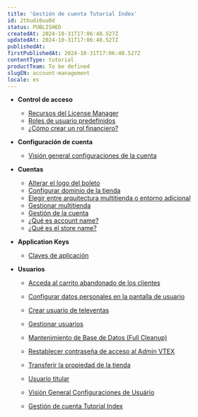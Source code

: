 ```yaml
---
title: 'Gestión de cuenta Tutorial Index'
id: 2thudi0uu0d
status: PUBLISHED
createdAt: 2024-10-31T17:06:48.527Z
updatedAt: 2024-10-31T17:06:48.527Z
publishedAt: 
firstPublishedAt: 2024-10-31T17:06:48.527Z
contentType: tutorial
productTeam: To be defined
slugEN: account-management
locale: es
---
```


- **Control de acceso**

  - [Recursos del License Manager](es/docs/tutorial/recursos-del-license-manager)
  - [Roles de usuario predefinidos](es/docs/tutorial/roles-de-usuario-predefinidos)
  - [¿Cómo crear un rol financiero?](es/docs/tutorial/como-crear-un-rol-financiero)


- **Configuración de cuenta**

  - [Visión general configuraciones de la cuenta](es/docs/tutorial/vision-general-configuraciones-de-la-cuenta)


- **Cuentas**

  - [Alterar el logo del boleto](es/docs/tutorial/como-alterar-el-logo-del-boleto)
  - [Configurar dominio de la tienda](es/docs/tutorial/configurar-dominio-de-la-tienda)
  - [Elegir entre arquitectura multitienda o entorno adicional](es/docs/tutorial/elegir-entre-arquitectura-multitienda-o-entorno-adicional)
  - [Gestionar multitienda](es/docs/tutorial/gestionar-multitienda)
  - [Gestión de la cuenta](es/docs/tutorial/gestion-de-la-cuenta)
  - [¿Qué es account name?](es/docs/tutorial/que-es-account-name)
  - [¿Qué es el store name?](es/docs/tutorial/que-es-el-store-name)


- **Application Keys**

  - [Claves de aplicación](es/docs/tutorial/claves-de-aplicacion)


- **Usuarios**

  - [Acceda al carrito abandonado de los clientes](es/docs/tutorial/acceda-al-carrito-abandonado-de-los-clientes)
  - [Configurar datos personales en la pantalla de usuario](es/docs/tutorial/configurar-datos-personales-en-la-pantalla-de-usuario)
  - [Crear usuario de televentas](es/docs/tutorial/como-creo-un-usuario-de-televentas)
  - [Gestionar usuarios](es/docs/tutorial/gestionar-usuarios)
  - [Mantenimiento de Base de Datos (Full Cleanup)](es/docs/tutorial/mantenimiento-de-base-de-datos-full-cleanup)
  - [Restablecer contraseña de acceso al Admin VTEX](es/docs/tutorial/restablecer-contrasena-de-acceso-al-admin-vtex)
  - [Transferir la propiedad de la tienda](es/docs/tutorial/transferir-la-propiedad-de-la-tienda)
  - [Usuario titular](es/docs/tutorial/que-es-el-usuario-titular)
  - [Visión General Configuraciones de Usuário](es/docs/tutorial/vision-general-configuraciones-de-usuario)


  - [Gestión de cuenta Tutorial Index](es/docs/tutorial/index-es-tutorial-account-management)

